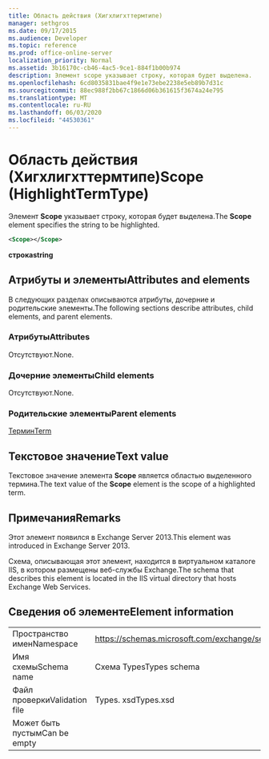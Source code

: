 ```yaml
---
title: Область действия (Хигхлигхттермтипе)
manager: sethgros
ms.date: 09/17/2015
ms.audience: Developer
ms.topic: reference
ms.prod: office-online-server
localization_priority: Normal
ms.assetid: 3b16170c-cb46-4ac5-9ce1-884f1b00b974
description: Элемент scope указывает строку, которая будет выделена.
ms.openlocfilehash: 6cd8035831bae4f9e1e73ebe2238e5eb89b7d31c
ms.sourcegitcommit: 88ec988f2bb67c1866d06b361615f3674a24e795
ms.translationtype: MT
ms.contentlocale: ru-RU
ms.lasthandoff: 06/03/2020
ms.locfileid: "44530361"
---
```

# <a name="scope-highlighttermtype"></a><span data-ttu-id="61b4f-103">Область действия (Хигхлигхттермтипе)</span><span class="sxs-lookup"><span data-stu-id="61b4f-103">Scope (HighlightTermType)</span></span>

<span data-ttu-id="61b4f-104">Элемент **Scope** указывает строку, которая будет выделена.</span><span class="sxs-lookup"><span data-stu-id="61b4f-104">The **Scope** element specifies the string to be highlighted.</span></span> 
  
```XML
<Scope></Scope>
```

 <span data-ttu-id="61b4f-105">**строка**</span><span class="sxs-lookup"><span data-stu-id="61b4f-105">**string**</span></span>
## <a name="attributes-and-elements"></a><span data-ttu-id="61b4f-106">Атрибуты и элементы</span><span class="sxs-lookup"><span data-stu-id="61b4f-106">Attributes and elements</span></span>

<span data-ttu-id="61b4f-107">В следующих разделах описываются атрибуты, дочерние и родительские элементы.</span><span class="sxs-lookup"><span data-stu-id="61b4f-107">The following sections describe attributes, child elements, and parent elements.</span></span>
  
### <a name="attributes"></a><span data-ttu-id="61b4f-108">Атрибуты</span><span class="sxs-lookup"><span data-stu-id="61b4f-108">Attributes</span></span>

<span data-ttu-id="61b4f-109">Отсутствуют.</span><span class="sxs-lookup"><span data-stu-id="61b4f-109">None.</span></span>
  
### <a name="child-elements"></a><span data-ttu-id="61b4f-110">Дочерние элементы</span><span class="sxs-lookup"><span data-stu-id="61b4f-110">Child elements</span></span>

<span data-ttu-id="61b4f-111">Отсутствуют.</span><span class="sxs-lookup"><span data-stu-id="61b4f-111">None.</span></span>
  
### <a name="parent-elements"></a><span data-ttu-id="61b4f-112">Родительские элементы</span><span class="sxs-lookup"><span data-stu-id="61b4f-112">Parent elements</span></span>

[<span data-ttu-id="61b4f-113">Термин</span><span class="sxs-lookup"><span data-stu-id="61b4f-113">Term</span></span>](term.md)
  
## <a name="text-value"></a><span data-ttu-id="61b4f-114">Текстовое значение</span><span class="sxs-lookup"><span data-stu-id="61b4f-114">Text value</span></span>

<span data-ttu-id="61b4f-115">Текстовое значение элемента **Scope** является областью выделенного термина.</span><span class="sxs-lookup"><span data-stu-id="61b4f-115">The text value of the **Scope** element is the scope of a highlighted term.</span></span> 
  
## <a name="remarks"></a><span data-ttu-id="61b4f-116">Примечания</span><span class="sxs-lookup"><span data-stu-id="61b4f-116">Remarks</span></span>

<span data-ttu-id="61b4f-117">Этот элемент появился в Exchange Server 2013.</span><span class="sxs-lookup"><span data-stu-id="61b4f-117">This element was introduced in Exchange Server 2013.</span></span>
  
<span data-ttu-id="61b4f-118">Схема, описывающая этот элемент, находится в виртуальном каталоге IIS, в котором размещены веб-службы Exchange.</span><span class="sxs-lookup"><span data-stu-id="61b4f-118">The schema that describes this element is located in the IIS virtual directory that hosts Exchange Web Services.</span></span>
  
## <a name="element-information"></a><span data-ttu-id="61b4f-119">Сведения об элементе</span><span class="sxs-lookup"><span data-stu-id="61b4f-119">Element information</span></span>

|||
|:-----|:-----|
|<span data-ttu-id="61b4f-120">Пространство имен</span><span class="sxs-lookup"><span data-stu-id="61b4f-120">Namespace</span></span>  <br/> |https://schemas.microsoft.com/exchange/services/2006/types  <br/> |
|<span data-ttu-id="61b4f-121">Имя схемы</span><span class="sxs-lookup"><span data-stu-id="61b4f-121">Schema name</span></span>  <br/> |<span data-ttu-id="61b4f-122">Схема Types</span><span class="sxs-lookup"><span data-stu-id="61b4f-122">Types schema</span></span>  <br/> |
|<span data-ttu-id="61b4f-123">Файл проверки</span><span class="sxs-lookup"><span data-stu-id="61b4f-123">Validation file</span></span>  <br/> |<span data-ttu-id="61b4f-124">Types. xsd</span><span class="sxs-lookup"><span data-stu-id="61b4f-124">Types.xsd</span></span>  <br/> |
|<span data-ttu-id="61b4f-125">Может быть пустым</span><span class="sxs-lookup"><span data-stu-id="61b4f-125">Can be empty</span></span>  <br/> ||
   


